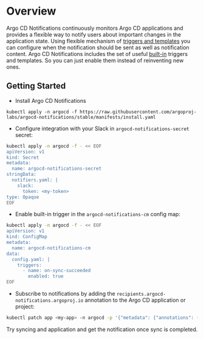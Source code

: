 # Overview

Argo CD Notifications continuously monitors Argo CD applications and provides a flexible way to notify
users about important changes in the application state. Using flexible mechanism of
[triggers and templates](./triggers_and_templates/index.md) you can configure when the notification should be sent as well as notification content.
Argo CD Notifications includes the set of useful [built-in](./built-in.md) triggers and templates.
So you can just enable them instead of reinventing new ones.

## Getting Started

* Install Argo CD Notifications

```
kubectl apply -n argocd -f https://raw.githubusercontent.com/argoproj-labs/argocd-notifications/stable/manifests/install.yaml
```

* Configure integration with your Slack in `argocd-notifications-secret` secret:

```bash
kubectl apply -n argocd -f - << EOF
apiVersion: v1
kind: Secret
metadata:
  name: argocd-notifications-secret
stringData:
  notifiers.yaml: |
    slack:
      token: <my-token>
type: Opaque
EOF
```
* Enable built-in trigger in the `argocd-notifications-cm` config map:

```bash
kubectl apply -n argocd -f - << EOF
apiVersion: v1
kind: ConfigMap
metadata:
  name: argocd-notifications-cm
data:
  config.yaml: |
    triggers:
      - name: on-sync-succeeded
        enabled: true
EOF
```

* Subscribe to notifications by adding the `recipients.argocd-notifications.argoproj.io` annotation to the Argo CD
application or project:

```bash
kubectl patch app <my-app> -n argocd -p '{"metadata": {"annotations": {"recipients.argocd-notifications.argoproj.io":"slack:<my-channel>"}}}' --type merge
```

Try syncing and application and get the notification once sync is completed.
